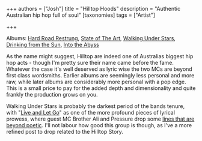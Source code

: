 +++
authors = ["Josh"]
title = "Hilltop Hoods"
description = "Authentic Australian hip hop full of soul"
[taxonomies]
tags = ["Artist"]

+++

Albums: [Hard Road Restrung](https://youtube.com/playlist?list=PLo9q22mJbXz-UWtijhhNQmcNbOIQ4a4kN&si=38yFGGq71fVlCmk5), [State of The Art](https://youtube.com/playlist?list=PLBE870A2114A186AC&si=mMdt2qfmKmWA_Ah5), [Walking Under Stars](https://youtube.com/playlist?list=PLoaSPQTUWzXhnA57elI9G86N52dMdoURY&si=Hw7hXqraA9hzJ2nO), [Drinking from the Sun](https://youtube.com/playlist?list=PLoaSPQTUWzXiAf6m-ni1NZQxxQsPeGnSv&si=EYAO3Id_Q5GET8id), [Into the Abyss](https://youtube.com/playlist?list=PLoaSPQTUWzXj_0YC49ym8ycrKEc-haMsX&si=7Uu5mu9mGx7WeQAZ)

As the name might suggest, Hilltop are indeed one of Australias biggest hip hop acts - though I'm pretty sure their name came before the fame. Whatever the case it's well deserved as lyric wise the two MCs are beyond first class wordsmiths. Earlier albums are seemingly less personal and more raw, while later albums are considerably more personal with a pop edge. This is a small price to pay for the added depth and dimensionality and quite frankly the production grows on you. 

Walking Under Stars is probably the darkest period of the bands tenure, with "[Live and Let Go](https://youtu.be/Ka16zZEVOVs?si=yy45aCDWynuGRHzQ)" as one of the more profound pieces of lyrical prowess, where guest MC Brother Ali and Pressure drop some [lines that are beyond poetic](https://genius.com/Hilltop-hoods-live-and-let-go-lyrics). I'll not labour how good this group is though, as I've a more refined post to drop related to the Hilltop Story.


